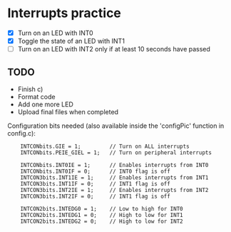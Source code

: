 # Interrupts practice

- [x] Turn on an LED with INT0
- [x] Toggle the state of an LED with INT1
- [ ] Turn on an LED with INT2 only if at least 10 seconds have passed

## TODO

- Finish c)
- Format code
- Add one more LED
- Upload final files when completed


Configuration bits needed (also available inside the 'configPic' function in config.c):
```
    INTCONbits.GIE = 1;         // Turn on ALL interrupts
    INTCONbits.PEIE_GIEL = 1;   // Turn on peripheral interrupts
    
    INTCONbits.INT0IE = 1;      // Enables interrupts from INT0
    INTCONbits.INT0IF = 0;      // INT0 flag is off
    INTCON3bits.INT1IE = 1;     // Enables interrupts from INT1
    INTCON3bits.INT1IF = 0;     // INT1 flag is off
    INTCON3bits.INT2IE = 1;     // Enables interrupts from INT2
    INTCON3bits.INT2IF = 0;     // INT1 flag is off
    
    INTCON2bits.INTEDG0 = 1;    // Low to high for INT0
    INTCON2bits.INTEDG1 = 0;    // High to low for INT1
    INTCON2bits.INTEDG2 = 0;    // High to low for INT2
```
